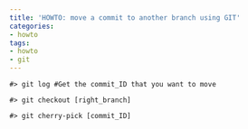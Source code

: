 ```yaml
---
title: 'HOWTO: move a commit to another branch using GIT'
categories:
- howto
tags:
- howto
- git
---
```


    #> git log #Get the commit_ID that you want to move  
    
    #> git checkout [right_branch]  
    
    #> git cherry-pick [commit_ID]

